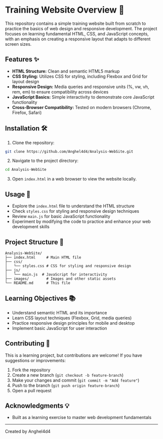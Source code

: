 # Training Website Overview 🚀

This repository contains a simple training website built from scratch to practice the basics of web design and responsive development. The project focuses on learning fundamental HTML, CSS, and JavaScript concepts, with an emphasis on creating a responsive layout that adapts to different screen sizes.

## Features ✨

- **HTML Structure:** Clean and semantic HTML5 markup
- **CSS Styling:** Utilizes CSS for styling, including Flexbox and Grid for layout design
- **Responsive Design:** Media queries and responsive units (%, vw, vh, rem, em) to ensure compatibility across devices
- **JavaScript Basics:** Simple interactivity to demonstrate core JavaScript functionality
- **Cross-Browser Compatibility:** Tested on modern browsers (Chrome, Firefox, Safari)

## Installation 🛠️

1. Clone the repository:
```bash
git clone https://github.com/Anghel4d4/Analysis-WebSite.git
```

2. Navigate to the project directory:
```bash
cd Analysis-WebSite
```

3. Open `index.html` in a web browser to view the website locally.

## Usage 📖

- Explore the `index.html` file to understand the HTML structure
- Check `styles.css` for styling and responsive design techniques
- Review `main.js` for basic JavaScript functionality
- Experiment by modifying the code to practice and enhance your web development skills

## Project Structure 📁

```
Analysis-WebSite/
├── index.html     # Main HTML file
├── css/
│   └── styles.css # CSS for styling and responsive design
├── js/
│   └── main.js  # JavaScript for interactivity
├── images/        # Images and other static assets
└── README.md      # This file
```

## Learning Objectives 📚

- Understand semantic HTML and its importance
- Learn CSS layout techniques (Flexbox, Grid, media queries)
- Practice responsive design principles for mobile and desktop
- Implement basic JavaScript for user interaction

## Contributing 🤝

This is a learning project, but contributions are welcome! If you have suggestions or improvements:

1. Fork the repository
2. Create a new branch (`git checkout -b feature-branch`)
3. Make your changes and commit (`git commit -m "Add feature"`)
4. Push to the branch (`git push origin feature-branch`)
5. Open a pull request


## Acknowledgments 💡

- Built as a learning exercise to master web development fundamentals

---
Created by Anghel4d4
